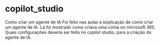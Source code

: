 # copilot_studio
Como criar um agente de IA
Foi feito nas aulas a explicação de como criar um agente de IA.
Lá foi mostrado como criava uma conta no microsoft 365.
Quais configurações deveria ser feita no copilot studio, para a criação do agente de IA.
